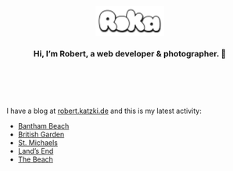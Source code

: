 <div align="center">
  <br>
  <br>
  <br>
  <br>
  <a href="https://robert.katzki.de/">
    <img width="140" src="https://github.com/ro-ka/ro-ka/blob/master/logo.svg" alt="Roka">
  </a>
  <br>
  <h3>Hi, I’m Robert, a web developer & photographer. 👋</h3>
 
  <br>
  <br>
  <br>
  <br>
</div>

I have a blog at [robert.katzki.de](https://robert.katzki.de/) and this is my latest activity:
<!-- BLOG-POST-LIST:START -->
- [Bantham Beach](https://robert.katzki.de/photos/2025/bantham-beach)
- [British Garden](https://robert.katzki.de/photos/2025/british-garden)
- [St. Michaels](https://robert.katzki.de/photos/2025/st-michaels)
- [Land’s End](https://robert.katzki.de/photos/2025/land-s-end)
- [The Beach](https://robert.katzki.de/photos/2025/the-beach)
<!-- BLOG-POST-LIST:END -->
